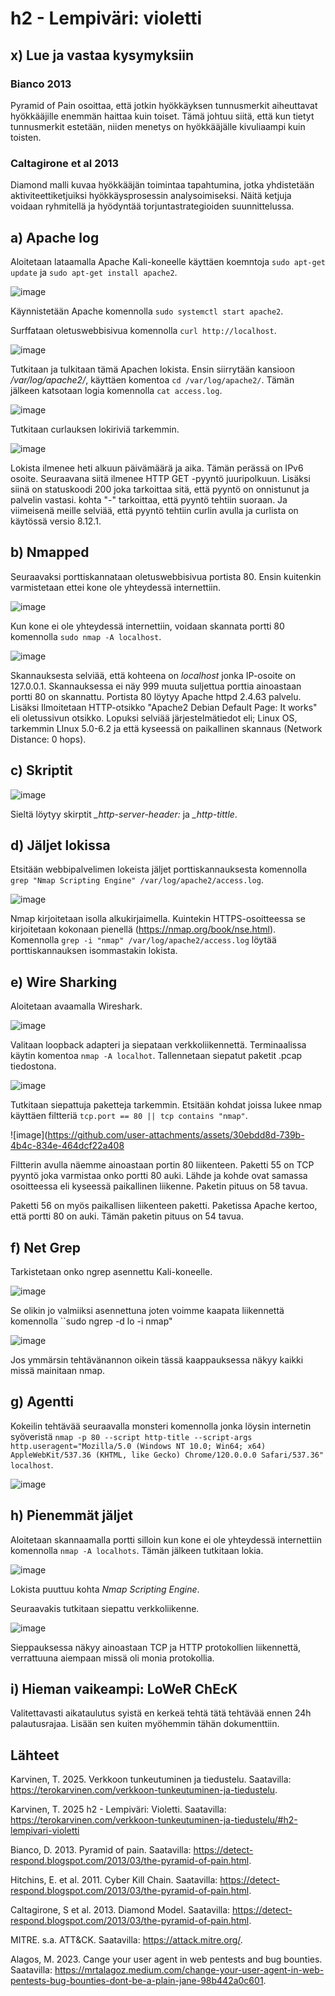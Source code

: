 # h2 - Lempiväri: violetti
## x) Lue ja vastaa kysymyksiin

### Bianco 2013
Pyramid of Pain osoittaa, että jotkin hyökkäyksen tunnusmerkit aiheuttavat hyökkääjille enemmän haittaa kuin toiset.
Tämä johtuu siitä, että kun tietyt tunnusmerkit estetään, niiden menetys on hyökkääjälle kivuliaampi kuin toisten.

### Caltagirone et al 2013
Diamond malli kuvaa hyökkääjän toimintaa tapahtumina, jotka yhdistetään aktiviteettiketjuiksi hyökkäysprosessin analysoimiseksi.
Näitä ketjuja voidaan ryhmitellä ja hyödyntää torjuntastrategioiden suunnittelussa.
## a) Apache log

Aloitetaan lataamalla Apache Kali-koneelle käyttäen koemntoja ``sudo apt-get update`` ja ``sudo apt-get install apache2``.

![image](https://github.com/user-attachments/assets/a2bf39d2-b26d-49c1-a4a2-925421b621f5)

Käynnistetään Apache komennolla ``sudo systemctl start apache2``.

Surffataan oletuswebbisivua komennolla ``curl http://localhost``.

![image](https://github.com/user-attachments/assets/f9f57d47-4a0a-4de3-ac3b-3f8a9e6bf86c)

Tutkitaan ja tulkitaan tämä Apachen lokista. Ensin siirrytään kansioon */var/log/apache2/*, käyttäen komentoa ``cd /var/log/apache2/``. Tämän jälkeen katsotaan logia komennolla ``cat access.log``.

![image](https://github.com/user-attachments/assets/5ad26a46-e45d-44ea-abf1-37b22f34aff4)

Tutkitaan curlauksen lokiriviä tarkemmin.

![image](https://github.com/user-attachments/assets/60ff47ef-397f-414a-a0ae-22651c4d0d1e)

Lokista ilmenee heti alkuun päivämäärä ja aika. Tämän perässä on IPv6 osoite. Seuraavana siitä ilmenee HTTP GET -pyyntö juuripolkuun. Lisäksi siinä on statuskoodi 200 joka tarkoittaa sitä, että pyyntö on onnistunut ja palvelin vastasi. kohta "-" tarkoittaa, että pyyntö tehtiin suoraan. Ja viimeisenä meille selviää, että pyyntö tehtiin curlin avulla ja curlista on käytössä versio 8.12.1.

## b) Nmapped

Seuraavaksi porttiskannataan oletuswebbisivua portista 80. Ensin kuitenkin varmistetaan ettei kone ole yhteydessä internettiin. 

![image](https://github.com/user-attachments/assets/efbe84f6-1f30-4d71-8098-d772a5a68ccf)

Kun kone ei ole yhteydessä internettiin, voidaan skannata portti 80 komennolla ``sudo nmap -A localhost``.

![image](https://github.com/user-attachments/assets/10be4e70-9041-43fc-a81d-3e30c1c743d3)

Skannauksesta selviää, että kohteena on *localhost* jonka IP-osoite on 127.0.0.1.  Skannauksessa ei näy 999 muuta suljettua porttia ainoastaan portti 80 on skannattu. Portista 80 löytyy Apache httpd 2.4.63 palvelu. Lisäksi Ilmoitetaan HTTP-otsikko "Apache2 Debian Default Page: It works" eli oletussivun otsikko. Lopuksi selviää järjestelmätiedot eli; Linux OS, tarkemmin LInux 5.0-6.2 ja että kyseessä on paikallinen skannaus (Network Distance: 0 hops).

## c) Skriptit

![image](https://github.com/user-attachments/assets/2113a65e-34a1-4fbc-bde4-b6096ec7fefc)

Sieltä löytyy skirptit *_http-server-header:* ja *_http-tittle*.

## d) Jäljet lokissa

Etsitään webbipalvelimen lokeista jäljet porttiskannauksesta komennolla ``grep "Nmap Scripting Engine" /var/log/apache2/access.log``.

![image](https://github.com/user-attachments/assets/f6e23126-e5ee-4e58-99d6-64f086b1f6f7)

Nmap kirjoitetaan isolla alkukirjaimella. Kuintekin HTTPS-osoitteessa se kirjoitetaan kokonaan pienellä  (https://nmap.org/book/nse.html). Komennolla ``grep -i "nmap" /var/log/apache2/access.log`` löytää porttiskannauksen isommastakin lokista. 

## e) Wire Sharking


Aloitetaan avaamalla Wireshark.

![image](https://github.com/user-attachments/assets/bd7c5f8f-edb8-4dcb-87dc-2c84dec8a740)

Valitaan loopback adapteri ja siepataan verkkoliikennettä. Terminaalissa käytin komentoa ``nmap -A localhot``. Tallennetaan siepatut paketit .pcap tiedostona. 

![image](https://github.com/user-attachments/assets/8edff3a7-7a6f-4e12-aa17-c44a9265a67d)

Tutkitaan siepattuja paketteja tarkemmin. Etsitään kohdat joissa lukee nmap käyttäen filtteriä ``tcp.port == 80 || tcp contains "nmap"``.

![image](https://github.com/user-attachments/assets/30ebdd8d-739b-4b4c-834e-464dcf22a408

Filtterin avulla näemme ainoastaan portin 80 liikenteen. Paketti 55 on TCP pyyntö joka varmistaa onko portti 80 auki. Lähde ja kohde ovat samassa osoitteessa eli kyseessä paikallinen liikenne. Paketin pituus on 58 tavua.

Paketti 56 on myös paikallisen liikenteen paketti. Paketissa Apache kertoo, että portti 80 on auki. Tämän paketin pituus on 54 tavua. 


## f) Net Grep

Tarkistetaan onko ngrep asennettu Kali-koneelle. 

![image](https://github.com/user-attachments/assets/99613585-d200-4c73-b94d-a326ac99d323)

Se olikin jo valmiiksi asennettuna joten voimme kaapata liikennettä komennolla ``sudo ngrep -d lo -i nmap"

![image](https://github.com/user-attachments/assets/a9bc8d4a-d135-4094-9ab0-2e3979043e39)

Jos ymmärsin tehtävänannon oikein tässä kaappauksessa näkyy kaikki missä mainitaan nmap. 


## g) Agentti

Kokeilin tehtävää seuraavalla monsteri komennolla jonka löysin internetin syöveristä ``nmap -p 80 --script http-title --script-args http.useragent="Mozilla/5.0 (Windows NT 10.0; Win64; x64) AppleWebKit/537.36 (KHTML, like Gecko) Chrome/120.0.0.0 Safari/537.36" localhost``.

![image](https://github.com/user-attachments/assets/dc8f9507-6bff-47db-afcb-7db788dd3a50)


## h) Pienemmät jäljet

Aloitetaan skannaamalla portti silloin kun kone ei ole yhteydessä internettiin komennolla ``nmap -A localhots``. Tämän jälkeen tutkitaan lokia.

![image](https://github.com/user-attachments/assets/fe1d0cf0-e128-41e6-89fa-55481b73dfdc)

Lokista puuttuu kohta *Nmap Scripting Engine*.

Seuraavakis tutkitaan siepattu verkkoliikenne.

![image](https://github.com/user-attachments/assets/9ee741c5-91ce-4b14-b10a-3543d6b63300)

Sieppauksessa näkyy ainoastaan TCP ja HTTP protokollien liikennettä, verrattuuna aiempaan missä oli monia protokollia.

## i) Hieman vaikeampi: LoWeR ChEcK

Valitettavasti aikataulutus syistä en kerkeä tehtä tätä tehtävää ennen 24h palautusrajaa. Lisään sen kuiten myöhemmin tähän dokumenttiin. 

## Lähteet

Karvinen, T. 2025. Verkkoon tunkeutuminen ja tiedustelu. Saatavilla: https://terokarvinen.com/verkkoon-tunkeutuminen-ja-tiedustelu.

Karvinen, T. 2025 h2 - Lempiväri: Violetti. Saatavilla: https://terokarvinen.com/verkkoon-tunkeutuminen-ja-tiedustelu/#h2-lempivari-violetti

Bianco, D. 2013. Pyramid of pain. Saatavilla: https://detect-respond.blogspot.com/2013/03/the-pyramid-of-pain.html.

Hitchins, E. et al. 2011. Cyber Kill Chain. Saatavilla: https://detect-respond.blogspot.com/2013/03/the-pyramid-of-pain.html.

Caltagirone, S et al. 2013. Diamond Model. Saatavilla: https://detect-respond.blogspot.com/2013/03/the-pyramid-of-pain.html.

MITRE. s.a. ATT&CK. Saatavilla: https://attack.mitre.org/.

Alagos, M. 2023. Cange your user agent in web pentests and bug bounties. Saatavilla: https://mrtalagoz.medium.com/change-your-user-agent-in-web-pentests-bug-bounties-dont-be-a-plain-jane-98b442a0c601.
